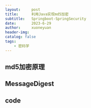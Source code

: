 ```yaml
---
layout:     post
title:      利用Java实现md5加密
subtitle:   Springboot-SpringSecurity
date:       2023-6-29
author:     xuoneyuan
header-img: 
catalog: false
tags:
    - 密码学
---
```


## md5加密原理
## MessageDigest
## code

